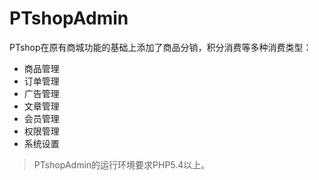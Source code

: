 PTshopAdmin
===============

PTshop在原有商城功能的基础上添加了商品分销，积分消费等多种消费类型：

 + 商品管理
 + 订单管理
 + 广告管理
 + 文章管理
 + 会员管理
 + 权限管理
 + 系统设置


> PTshopAdmin的运行环境要求PHP5.4以上。